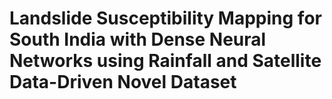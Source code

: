 # Landslide Susceptibility Mapping for South India with Dense Neural Networks using Rainfall and Satellite Data-Driven Novel Dataset
